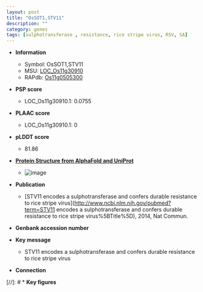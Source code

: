 ```yaml
---
layout: post
title: "OsSOT1,STV11"
description: ""
category: genes
tags: [sulphotransferase , resistance, rice stripe virus, RSV, SA]
---
```


* **Information**  
    + Symbol: OsSOT1,STV11  
    + MSU: [LOC_Os11g30910](http://rice.plantbiology.msu.edu/cgi-bin/ORF_infopage.cgi?orf=LOC_Os11g30910)  
    + RAPdb: [Os11g0505300](http://rapdb.dna.affrc.go.jp/viewer/gbrowse_details/irgsp1?name=Os11g0505300)  

* **PSP score**  
    + LOC_Os11g30910.1: 0.0755 

* **PLAAC score**  
    + LOC_Os11g30910.1: 0 

* **pLDDT score**
    + 81.86

* **[Protein Structure from AlphaFold and UniProt](https://www.uniprot.org/uniprotkb/A0A0P0Y2R7/entry#structure)**
    + ![image](https://ricepsp.github.io/images/A/AF-A0A0P0Y2R7-F1.png)

* **Publication**  
    + [STV11 encodes a sulphotransferase and confers durable resistance to rice stripe virus](http://www.ncbi.nlm.nih.gov/pubmed?term=STV11 encodes a sulphotransferase and confers durable resistance to rice stripe virus%5BTitle%5D), 2014, Nat Commun.

* **Genbank accession number**  

* **Key message**  
    + STV11 encodes a sulphotransferase and confers durable resistance to rice stripe virus

* **Connection**  

[//]: # * **Key figures**  


